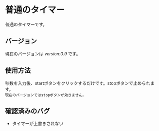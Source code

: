 # 普通のタイマー
普通のタイマーです。
## バージョン
現在のバージョンは _version:0.9_ です。
## 使用方法
秒数を入力後、startボタンをクリックするだけです。stopボタンで止められます。<br>
`現在のバージョンではstopボタンが効きません。`
## 確認済みのバグ
- タイマーが上書きされない 

